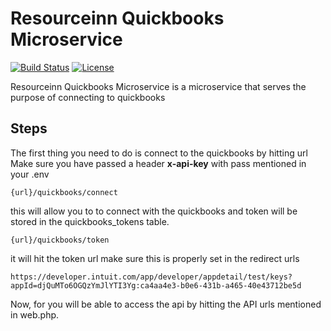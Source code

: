 # Resourceinn Quickbooks Microservice

[![Build Status](https://travis-ci.org/laravel/lumen-framework.svg)](https://travis-ci.org/laravel/lumen-framework)
[![License](https://img.shields.io/packagist/l/laravel/framework)](https://packagist.org/packages/laravel/lumen-framework)

Resourceinn Quickbooks Microservice is a microservice that serves the purpose of connecting to quickbooks

## Steps

The first thing you need to do is connect to the quickbooks by hitting url
Make sure you have passed a header **x-api-key** with pass mentioned in your .env

```
{url}/quickbooks/connect
```

this will allow you to to connect with the quickbooks and token will be stored in the quickbooks_tokens table.

```
{url}/quickbooks/token
```

it will hit the token url make sure this is properly set in the redirect urls

```
https://developer.intuit.com/app/developer/appdetail/test/keys?appId=djQuMTo6OGQzYmJlYTI3Yg:ca4aa4e3-b0e6-431b-a465-40e43712be5d
```

Now, for you will be able to access the api by hitting the API urls mentioned in web.php.
